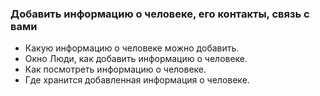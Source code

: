 ### Добавить информацию о человеке, его контакты, связь с вами

- Какую информацию о человеке можно добавить.
- Окно Люди, как добавить информацию о человеке.
- Как посмотреть информацию о человеке.
- Где хранится добавленная информация о человеке.